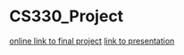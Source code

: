 # CS330_Project

[online link to final project](http://sevenkevinbacon.herokuapp.com/)
[link to presentation](https://docs.google.com/a/simmons.edu/presentation/d/1-oX9qbZaCCJ7wCDsBV6vCMOJJMVf0P2vGvzCVy_wTbU/edit?usp=sharing)